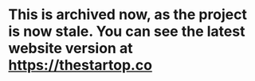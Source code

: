 # This is archived now, as the project is now stale. You can see the latest website version at https://thestartop.co
